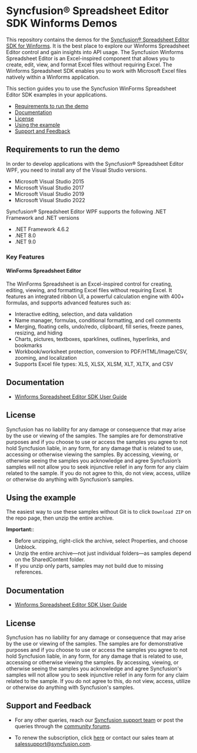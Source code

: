 # Syncfusion® Spreadsheet Editor SDK Winforms Demos

This repository contains the demos for the [Syncfusion® Spreadsheet Editor SDK for Winforms](https://www.syncfusion.com/spreadsheet-editor-sdk/winforms-spreadsheet-editor
). It is the best place to explore our Winforms Spreadsheet Editor control and gain insights into API usage. The Syncfusion Winforms Spreadsheet Editor is an Excel-inspired component that allows you to create, edit, view, and format Excel files without requiring Excel. The Winforms Spreadsheet SDK enables you to work with Microsoft Excel files natively within a Winforms application.

This section guides you to use the Syncfusion WinForms Spreadsheet Editor SDK examples in your applications.

* [Requirements to run the demo](#requirements-to-run-the-demo)
* [Documentation](#documentation)
* [License](#license)
* [Using the example](#using-the-example)
* [Support and Feedback](#support-and-feedback)

## <a name="requirements-to-run-the-demo"></a>Requirements to run the demo

In order to develop applications with the Syncfusion® Spreadsheet Editor WPF, you need to install any of the Visual Studio versions.

* Microsoft Visual Studio 2015
* Microsoft Visual Studio 2017
* Microsoft Visual Studio 2019
* Microsoft Visual Studio 2022

Syncfusion® Spreadsheet Editor WPF supports the following .NET Framework and .NET versions

* .NET Framework 4.6.2
* .NET 8.0
* .NET 9.0


### Key Features

#### WinForms Spreadsheet Editor

The WinForms Spreadsheet is an Excel-inspired control for creating, editing, viewing, and formatting Excel files without requiring Excel. It features an integrated ribbon UI, a powerful calculation engine with 400+ formulas, and supports advanced features such as:

* Interactive editing, selection, and data validation
* Name manager, formulas, conditional formatting, and cell comments
* Merging, floating cells, undo/redo, clipboard, fill series, freeze panes, resizing, and hiding
* Charts, pictures, textboxes, sparklines, outlines, hyperlinks, and bookmarks
* Workbook/worksheet protection, conversion to PDF/HTML/Image/CSV, zooming, and localization
* Supports Excel file types: XLS, XLSX, XLSM, XLT, XLTX, and CSV

## <a name="documentation"></a>Documentation ##

* [Winforms Spreadsheet Editor SDK User Guide](https://help.syncfusion.com/document-processing/excel/spreadsheet/winforms/overview)


## <a name="license"></a>License ##

Syncfusion has no liability for any damage or consequence that may arise by the use or viewing of the samples. The samples are for demonstrative purposes and if you choose to use or access the samples you agree to not hold Syncfusion liable, in any form, for any damage that is related to use, accessing or otherwise viewing the samples. By accessing, viewing, or otherwise seeing the samples you acknowledge and agree Syncfusion’s samples will not allow you to seek injunctive relief in any form for any claim related to the sample. If you do not agree to this, do not view, access, utilize or otherwise do anything with Syncfusion’s samples.

## <a name="using-the-example"></a>Using the example ##

The easiest way to use these samples without Git is to click `Download ZIP` on the repo page, then unzip the entire archive.

**Important:**:

* Before unzipping, right-click the archive, select Properties, and choose Unblock.
* Unzip the entire archive—not just individual folders—as samples depend on the SharedContent folder.
* If you unzip only parts, samples may not build due to missing references.

## <a name="documentation"></a>Documentation

*  [Winforms Spreadsheet Editor SDK User Guide](https://help.syncfusion.com/document-processing/excel/spreadsheet/winforms/overview)

## <a name="license"></a>License

Syncfusion has no liability for any damage or consequence that may arise by the use or viewing of the samples. The samples are for demonstrative purposes and if you choose to use or access the samples you agree to not hold Syncfusion liable, in any form, for any damage that is related to use, accessing or otherwise viewing the samples. By accessing, viewing, or otherwise seeing the samples you acknowledge and agree Syncfusion's samples will not allow you to seek injunctive relief in any form for any claim related to the sample. If you do not agree to this, do not view, access, utilize or otherwise do anything with Syncfusion's samples.


## <a name="support-and-feedback"></a>Support and Feedback ##

* For any other queries, reach our [Syncfusion support team](https://www.syncfusion.com/support/directtrac/incidents/newincident?utm_source=github&utm_medium=listing) or post the queries through the [community forums](https://www.syncfusion.com/forums?utm_source=github&utm_medium=listing).

* To renew the subscription, click [here](https://www.syncfusion.com/sales/products?utm_source=github&utm_medium=listing) or contact our sales team at <salessupport@syncfusion.com>.
